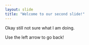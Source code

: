 ```yaml
---
layout: slide
title: "Welcome to our second slide!"
---
```

Okay still not sure what I am doing.

Use the left arrow to go back!
